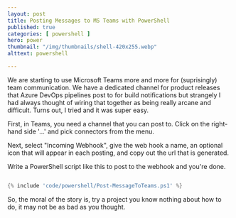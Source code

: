 ```yaml
---
layout: post
title: Posting Messages to MS Teams with PowerShell
published: true 
categories: [ powershell ]
hero: power
thumbnail: "/img/thumbnails/shell-420x255.webp"
alttext: powershell

---
```


We are starting to use Microsoft Teams more and more for (suprisingly) team communication. We have a dedicated channel for product 
releases that Azure DevOps pipelines post to for build notifications but strangely I had always thought of wiring that together as 
being really arcane and difficult. Turns out, I tried and it was super easy.

First, in Teams, you need a channel that you can post to. Click on the right-hand side '...' and pick connectors from the menu.

Next, select "Incoming Webhook", give the web hook a name, an optional icon that will appear in each posting, and copy out the 
url that is generated. 

Write a PowerShell script like this to post to the webhook and you're done.


```powershell

{% include 'code/powershell/Post-MessageToTeams.ps1' %}

```

So, the moral of the story is, try a project you know nothing about how to do, it may not be as bad as you thought. 
